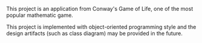 This project is an application from Conway's Game of Life, one of the most popular mathematic game.

This project is implemented with object-oriented programming style 
and the design artifacts (such as class diagram) may be provided in the future.
